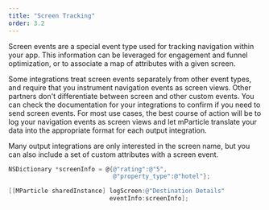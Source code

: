 ```yaml
---
title: "Screen Tracking"
order: 3.2
---
```


Screen events are a special event type used for tracking navigation within your app. This information can be leveraged for engagement and funnel optimization, or to associate a map of attributes with a given screen. 

Some integrations treat screen events separately from other event types, and require that you instrument navigation events as screen views. Other partners don't differentiate between screen and other custom events. You can check the documentation for your integrations to confirm if you need to send screen events. For most use cases, the best course of action will be to log your navigation events as screen views and let mParticle translate your data into the appropriate format for each output integration.

Many output integrations are only interested in the screen name, but you can also include a set of custom attributes with a screen event.

<!-- need swift example -->

~~~objectivec
NSDictionary *screenInfo = @{@"rating":@"5",
                             @"property_type":@"hotel"};

[[MParticle sharedInstance] logScreen:@"Destination Details"
                            eventInfo:screenInfo];
~~~


